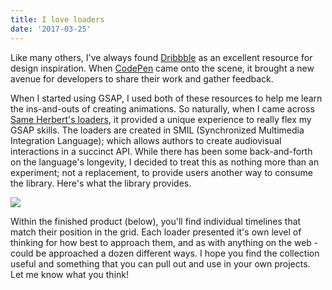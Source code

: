 ```yaml
---
title: I love loaders
date: '2017-03-25'
---
```


Like many others, I've always found [Dribbble](http://dribbble.com) as an excellent resource for design inspiration. When [CodePen](http://codepen.io) came onto the scene, it brought a new avenue for developers to share their work and gather feedback.

When I started using GSAP, I used both of these resources to help me learn the ins-and-outs of creating animations. So naturally, when I came across [Same Herbert's loaders](https://github.com/SamHerbert/SVG-Loaders), it provided a unique experience to really flex my GSAP skills. The loaders are created in SMIL (Synchronized Multimedia Integration Language); which allows authors to create audiovisual interactions in a succinct API. While there has been some back-and-forth on the language's longevity, I decided to treat this as nothing more than an experiment; not a replacement, to provide users another way to consume the library. Here's what the library provides.

![](/uploads/i-love-loaders.gif)

Within the finished product (below), you'll find individual timelines that match their position in the grid. Each loader presented it's own level of thinking for how best to approach them, and as with anything on the web - could be approached a dozen different ways. I hope you find the collection useful and something that you can pull out and use in your own projects. Let me know what you think!

<CodePen user="zslabs" pen="YwygoQ" />
